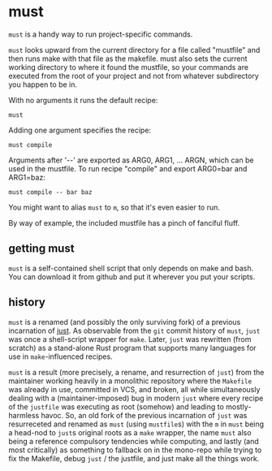 must
====

`must` is a handy way to run project-specific commands.

`must` looks upward from the current directory for a file called "mustfile" and then runs make with that file as the makefile. must also sets the current working directory to where it found the mustfile, so your commands are executed from the root of your project and not from whatever subdirectory you happen to be in.

With no arguments it runs the default recipe:

`must`

Adding one argument specifies the recipe:

`must compile`

Arguments after '--' are exported as ARG0, ARG1, ... ARGN, which can be used in the mustfile. To run recipe "compile" and export ARG0=bar and ARG1=baz:

`must compile -- bar baz`

You might want to alias `must` to `m`, so that it's even easier to run.

By way of example, the included mustfile has a pinch of fanciful fluff.


getting must
------------

`must` is a self-contained shell script that only depends on make and bash. You can download it from github and put it wherever you put your scripts.

history
-------
`must` is a renamed (and possibly the only surviving fork) of a previous incarnation of [just](github.com/casey/just).
As observable from the `git` commit history of `must`, `just` was once a shell-script wrapper for `make`. Later, `just` was rewritten (from scratch) as a stand-alone Rust program that supports many languages for use in `make`-influenced recipes. 

`must` is a result (more precisely, a rename, and resurrection of `just`) from the maintainer working heavily in a monolithic repository where the `Makefile` was already in use, committed in VCS, and broken, all while simultaneously dealing with a (maintainer-imposed) bug in modern `just` where every recipe of the `justfile` was executing as root (somehow) and leading to mostly-harmless havoc. So, an old fork of the previous incarnation of `just` was resurreceted and renamed as `must` (using `mustfile`s) with the `m` in `must` being a head-nod to `just`s original roots as a `make` wrapper, the name `must` also being a reference compulsory tendencies while computing, and lastly (and most critically) as something to fallback on in the mono-repo while trying to fix the Makefile, debug `just` / the justfile, and just make all the things work.
